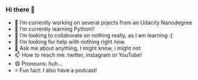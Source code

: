 ### Hi there 👋

- 🔭 I’m currently working on several prjects from an Udacity Nanodegree
- 🌱 I’m currently learning Python!!
- 👯 I’m looking to collaborate on nothing really, as I am learning :(
- 🤔 I’m looking for help with nothing right now.
- 💬 Ask me about anything, I might know, i might not
- 📫 How to reach me: twitter, instagram or YouTube!
- 😄 Pronouns: huh...
- ⚡ Fun fact: I also have a podcast!

<!--
**goribar/goribar** is a ✨ _special_ ✨ repository because its `README.md` (this file) appears on your GitHub profile.

Here are some ideas to get you started:

- 🔭 I’m currently working on ...
- 🌱 I’m currently learning ...
- 👯 I’m looking to collaborate on ...
- 🤔 I’m looking for help with ...
- 💬 Ask me about ...
- 📫 How to reach me: ...
- 😄 Pronouns: ...
- ⚡ Fun fact: ...
-->
